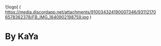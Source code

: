 ![logo] ( https://media.discordapp.net/attachments/910034324190007346/931121706578362378/FB_IMG_1640902198759.jpg ) 


# By KaYa
